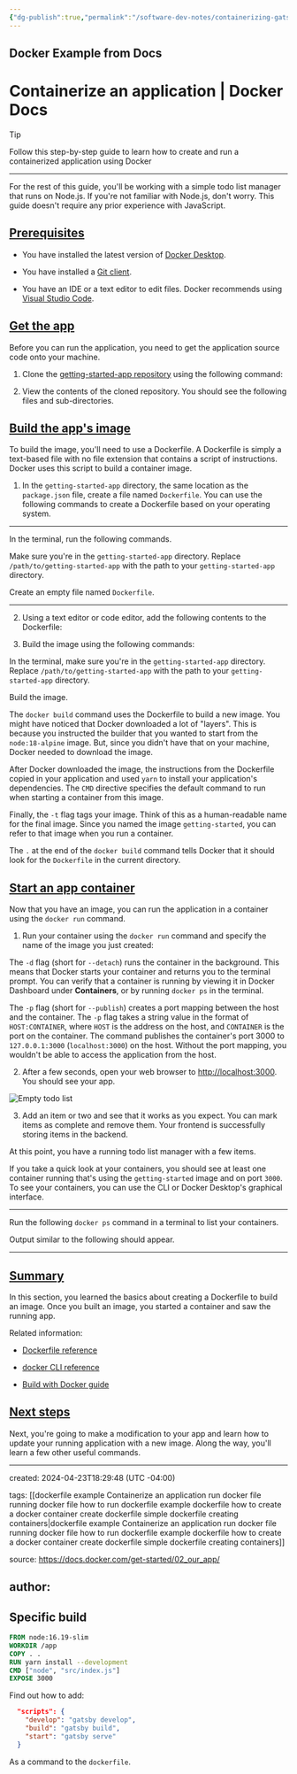 ```yaml
---
{"dg-publish":true,"permalink":"/software-dev-notes/containerizing-gatsby-digital-garden/"}
---
```



## Docker Example from Docs


  

# Containerize an application | Docker Docs

  

> [!tip] 
> Follow this step-by-step guide to learn how to create and run a containerized application using Docker
> 



---

For the rest of this guide, you'll be working with a simple todo list manager that runs on Node.js. If you're not familiar with Node.js, don't worry. This guide doesn't require any prior experience with JavaScript.

  

## [Prerequisites](https://docs.docker.com/get-started/02_our_app/#prerequisites)

  

- You have installed the latest version of [Docker Desktop](https://docs.docker.com/get-docker/).

- You have installed a [Git client](https://git-scm.com/downloads).

- You have an IDE or a text editor to edit files. Docker recommends using [Visual Studio Code](https://code.visualstudio.com/).

  

## [Get the app](https://docs.docker.com/get-started/02_our_app/#get-the-app)

  

Before you can run the application, you need to get the application source code onto your machine.

  

1. Clone the [getting-started-app repository](https://github.com/docker/getting-started-app/tree/main) using the following command:

2. View the contents of the cloned repository. You should see the following files and sub-directories.

  

## [Build the app's image](https://docs.docker.com/get-started/02_our_app/#build-the-apps-image)

  

To build the image, you'll need to use a Dockerfile. A Dockerfile is simply a text-based file with no file extension that contains a script of instructions. Docker uses this script to build a container image.

  

1. In the `getting-started-app` directory, the same location as the `package.json` file, create a file named `Dockerfile`. You can use the following commands to create a Dockerfile based on your operating system.

___

In the terminal, run the following commands.

Make sure you're in the `getting-started-app` directory. Replace `/path/to/getting-started-app` with the path to your `getting-started-app` directory.

Create an empty file named `Dockerfile`.

___

2. Using a text editor or code editor, add the following contents to the Dockerfile:

3. Build the image using the following commands:

In the terminal, make sure you're in the `getting-started-app` directory. Replace `/path/to/getting-started-app` with the path to your `getting-started-app` directory.

Build the image.

The `docker build` command uses the Dockerfile to build a new image. You might have noticed that Docker downloaded a lot of "layers". This is because you instructed the builder that you wanted to start from the `node:18-alpine` image. But, since you didn't have that on your machine, Docker needed to download the image.

After Docker downloaded the image, the instructions from the Dockerfile copied in your application and used `yarn` to install your application's dependencies. The `CMD` directive specifies the default command to run when starting a container from this image.

Finally, the `-t` flag tags your image. Think of this as a human-readable name for the final image. Since you named the image `getting-started`, you can refer to that image when you run a container.

The `.` at the end of the `docker build` command tells Docker that it should look for the `Dockerfile` in the current directory.

  

## [Start an app container](https://docs.docker.com/get-started/02_our_app/#start-an-app-container)

  

Now that you have an image, you can run the application in a container using the `docker run` command.

  

1. Run your container using the `docker run` command and specify the name of the image you just created:

The `-d` flag (short for `--detach`) runs the container in the background. This means that Docker starts your container and returns you to the terminal prompt. You can verify that a container is running by viewing it in Docker Dashboard under **Containers**, or by running `docker ps` in the terminal.

The `-p` flag (short for `--publish`) creates a port mapping between the host and the container. The `-p` flag takes a string value in the format of `HOST:CONTAINER`, where `HOST` is the address on the host, and `CONTAINER` is the port on the container. The command publishes the container's port 3000 to `127.0.0.1:3000` (`localhost:3000`) on the host. Without the port mapping, you wouldn't be able to access the application from the host.

2. After a few seconds, open your web browser to [http://localhost:3000](http://localhost:3000/). You should see your app.

![Empty todo list](https://docs.docker.com/get-started/images/todo-list-empty.webp)

3. Add an item or two and see that it works as you expect. You can mark items as complete and remove them. Your frontend is successfully storing items in the backend.

  

At this point, you have a running todo list manager with a few items.

  

If you take a quick look at your containers, you should see at least one container running that's using the `getting-started` image and on port `3000`. To see your containers, you can use the CLI or Docker Desktop's graphical interface.

  

___

  

Run the following `docker ps` command in a terminal to list your containers.

  

Output similar to the following should appear.

  

___

  

## [Summary](https://docs.docker.com/get-started/02_our_app/#summary)

  

In this section, you learned the basics about creating a Dockerfile to build an image. Once you built an image, you started a container and saw the running app.

  

Related information:

  

- [Dockerfile reference](https://docs.docker.com/reference/dockerfile/)

- [docker CLI reference](https://docs.docker.com/reference/cli/docker/)

- [Build with Docker guide](https://docs.docker.com/build/guide/)

  

## [Next steps](https://docs.docker.com/get-started/02_our_app/#next-steps)

  

Next, you're going to make a modification to your app and learn how to update your running application with a new image. Along the way, you'll learn a few other useful commands.


---
created: 2024-04-23T18:29:48 (UTC -04:00)

tags: [[dockerfile example Containerize an application run docker file running docker file how to run dockerfile example dockerfile how to create a docker container create dockerfile simple dockerfile creating containers\|dockerfile example Containerize an application run docker file running docker file how to run dockerfile example dockerfile how to create a docker container create dockerfile simple dockerfile creating containers]]

source: https://docs.docker.com/get-started/02_our_app/

author:
---


## Specific build

```dockerfile
FROM node:16.19-slim
WORKDIR /app
COPY . .
RUN yarn install --development
CMD ["node", "src/index.js"]
EXPOSE 3000
```

Find out how to add:

```json
  "scripts": {
    "develop": "gatsby develop",
    "build": "gatsby build",
    "start": "gatsby serve"
  }
```

As a command to the `dockerfile`.